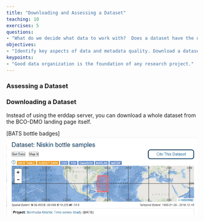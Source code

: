 ```yaml
---
title: "Downloading and Assessing a Dataset"
teaching: 10
exercises: 5
questions:
- "What do we decide what data to work with?  Does a dataset have the quality and metadata we need to analyze it?"
objectives:
- "Identify key aspects of data and metadata quality. Download a dataset and assess it."
keypoints:
- "Good data organization is the foundation of any research project."
---
```



### Assessing a Dataset



### Downloading a Dataset

Instead of using the erddap server, you can download a whole dataset from the BCO-DMO landing page itself. 

[BATS bottle badges]![dates, exersize 1](../fig/BATS_bottle_badges.png)
